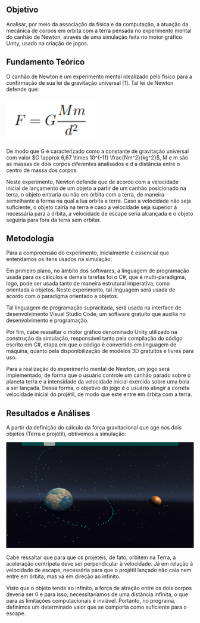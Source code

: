 ## Objetivo
Analisar, por meio da associação da física e da computação, a atuação da mecânica de corpos em órbita com a terra pensada no experimento mental do canhão de Newton, através de uma simulação feita no motor gráfico Unity, usado na criação de jogos.

## Fundamento Teórico
O canhão de Newton é um experimento mental idealizado pelo físico para a confirmação de sua lei da gravitação universal [1]. Tal lei de Newton defende que:

<img src="images/fgu.PNG">

De modo que G é caracterizado como a constante de gravitação universal com valor $G \approx 6,67 \times 10^{-11} \frac{Nm^2}{kg^2}$, M e m são as massas de dois corpos diferentes analisados e d a distância entre o centro de massa dos corpos.

Neste experimento, Newton defende que de acordo com a velocidade inicial de lançamento de um objeto a partir de um canhão posicionado na terra, o objeto entraria ou não em órbita com a terra, de maneira semelhante à forma na qual a lua orbita a terra. Caso a velocidade não seja suficiente, o objeto cairia na terra e caso a velocidade seja superior à necessária para a órbita, a velocidade de escape seria alcançada e o objeto seguiria para fora da terra sem orbitar.

## Metodologia
Para a compreensão do experimento, inicialmente é essencial que entendamos os itens usados na simulação:

Em primeiro plano, no âmbito dos softwares, a linguagem de programação usada para os cálculos e demais tarefas foi o C\#, que é multi-paradigma, logo, pode ser usada tanto de maneira estrutural imperativa, como orientada a objetos. Neste experimento, tal linguagem será usada de acordo com o paradigma orientado a objetos.

Tal linguagem de programação supracitada, será usada na interface de desenvolvimento Visual Studio Code, um software gratuito que auxilia no desenvolvimento e programação.

Por fim, cabe ressaltar o motor gráfico denominado Unity utilizado na construção da simulação, responsável tanto pela compilação do código escrito em C\#, etapa em que o código é convertido em linguagem de máquina, quanto pela disponibilização de modelos 3D gratuitos e livres para uso.

Para a realização do experimento mental de Newton, um jogo será implementado, de forma que o usuário controle um canhão parado sobre o planeta terra e a intensidade da velocidade inicial exercida sobre uma bola a ser lançada. Dessa forma, o objetivo do jogo é o usuário atingir a correta velocidade inicial do projétil, de modo que este entre em órbita com a terra.

## Resultados e Análises
A partir da definição do cálculo da força gravitacional que age nos dois objetos (Terra e projétil), obtivemos a simulação:

<img src="../images/newton.PNG">

Cabe ressaltar que para que os projéteis, de fato, orbitem na Terra, a aceleração centrípeta deve ser perpendicular à velocidade. Já em relação à velocidade de escape, necessária para que o projétil lançado não caia nem entre em órbita, mas vá em direção ao infinito.

Visto que o objeto tende ao infinito, a força de atração entre os dois corpos deveria ser 0 e para isso, necessitaríamos de uma distância infinita, o que para as limitações computacionais é inviável. Portanto, no programa, definimos um determinado valor que se comporta como suficiente para o escape.
